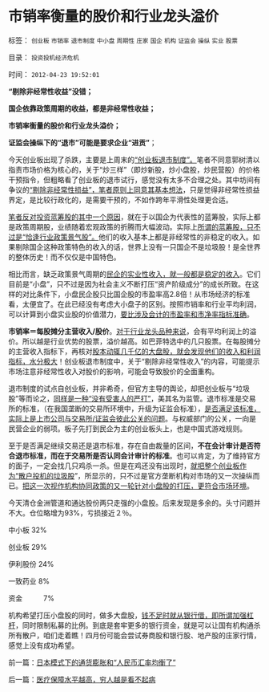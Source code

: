 # 市销率衡量的股价和行业龙头溢价

标签： `创业板` `市销率` `退市制度` `中小盘` `周期性` `庄家` `国企` `机构` `证监会` `操纵` `实业` `股票` 

目录： `投资投机经济危机`

时间： `2012-04-23 19:52:01`

**“剔除非经常性收益”没错；**

**国企依靠政策周期的收益，都是非经常性收益；**

**市销率衡量的股价和行业龙头溢价；**

**证监会操纵下的“退市”可能是要求企业“进贡”**；

今天创业板出现了杀跌，主要是上周末的[“创业板退市制度”。](../../../2011/11/29/证监会应放弃监管，开设司法仲裁渠道.md)笔者不同意郭树清以指责市场价格为核心的，关于“炒三样”（即炒新股，炒小盘股，炒民营股）的价格干预指令，但粗略看了创业板的退市试行，感觉没有太多不合理之处。其中坊间有争议的[“剔除非经常性损益”，笔者原则上同意其基本想法](../../../2007/10/18/特权资本为了300-的利润可以杀人放火.md)，只是觉得非经常性损益界定，是比较行政化的，是需要干预的，不如作跨年平滑性处理更合适。

[笔者反对投资蓝筹股的其中一个原因](../../../2008/9/4/市净率高估的蓝筹股，低估的中小板.md)，就在于以国企为代表性的蓝筹股，实际上都是政策周期股，业绩随着宏观政策的折腾而大幅波动。实际上[所谓的蓝筹股，只不过是“恰逢行业政策景气股”。](../../../2008/1/8/中国的银行地产都是政策周期性行业.md)他们的收入基本上都是非经常性的非稳定的收入。如果剔除国企这种政策特色的收入的话，世界上没有一只国企不是垃圾股！是全世界的整体历史！而不仅仅是中国特色。

相比而言，缺乏政策景气周期的[民企的实业性收入，就一般都是稳定的收入](../../../2010/1/18/产品周期，小盘股成长性和蓝筹股三种估价方式.md)。它们目前是“小盘”，只不过是因为社会主义不断打压“资产阶级成分”的成长所致。在这样的对比条件下，小盘民企股只比国企股的市盈率高2.8倍！从市场经济的标准看，太便宜了。在此已经没有考虑大小盘子的区别。按照市销率和行业平均利润，可以计算到小盘实业股的价值潜力，[要比涉及会计的市盈率和市净率指标准确](../../../2009/6/2/和指数涨跌比输赢？市销率和小盘股估值.md)。

**市销率＝每股摊分主营收入/股价**。[对于行业龙头品种来说](../../../2007/12/9/从紧的货币政策对A股才是长远的利好.md)，会有平均利润上的溢价。所以越是行业优势的股票，溢价越高。如巴菲特选中的几只股票。在每股摊分的主营收入指标下，再核对[股本动辄几千亿的大盘股，就会发现他们的收入和利润指标，水分极大](../../../2010/11/26/世界惯例小盘股估值远远高于大盘股.md)！创业板退市制度中，关于“剔除非经常性收入”的内容，可能提示市场注意非经常性收入对股价的影响，可能会导致股价的全面重构。

退市制度的试点自创业板，并非希奇，但官方主导的舆论，却把创业板与“垃圾股”等而论之，[同样是一种“没有受害人的严打”](../../../2012/4/20/没有受害人的“正义”的受害人.md)，美其名为监管。退市标准是交易所的标准，（在我国垄断的交易所环境中，升级为证监会标准），[是否满足该标准，实际上是上市公司与交易所/证监会彼此公关的问题](../../../2011/6/19/A股越是规范退市，越是不可能退市.md)。与权威部门的公关，一向是民营企业的弱项。板子先打到民企为主的创业板头上，也是中国式游戏规则。

至于是否满足继续交易还是退市标准，存在自由裁量的区间，**不在会计审计是否符合退市标准，而在于交易所是否认同会计审计的标准**。也可以肯定，为了维持官方的面子，一定会找几只鸡杀一杀。但是在鸡还没有出现时，[就把整个创业板作为“散户投机的垃圾股](../../../2011/5/20/股神专家们骂市场需要点逻辑.md)”，所显示的，只不过是官方垄断机构对市场的又一次操纵而已。[把这一次视作机构协同政策的又一轮针对小盘股的打压，更符合市场环境](../../../2012/1/18/解除对小盘股的歧视性打压，A股牛市将不惧IPO.md)。

今天清仓金洲管道和通达股份两只走强的小盘股。后来发现是多余的。头寸问题并不大。仓位略增为93%，亏损接近２％。

中小板 32%

创业板 29%

伊利股份 24%

一致药业 8%

资金　　　7%

机构希望打压小盘股的同时，做多大盘股，[钱不足时就从银行借，即所谓加强杠杆](../../../2012/4/20/“金融改革”真是这种意向吗？.md)，同时限制私募的比例。到底是套牢更多的银行资金，就是可以让国有机构通杀所有散户，咱们走着瞧！四月份可能会尝试券商股和银行股、地产股的庄家行情，感觉上没有成功希望。



前一篇：[日本模式下的通货膨胀和“人民币汇率均衡了”](../../../2012/4/23/日本模式下的通货膨胀和“人民币汇率均衡了”.md)

后一篇：[医疗保障水平越高，穷人越是看不起病](../../../2012/4/24/医疗保障水平越高，穷人越是看不起病.md)